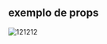## exemplo de props

![121212](https://user-images.githubusercontent.com/63211449/110543272-de0c4680-8108-11eb-875f-b5d46d345219.png)
